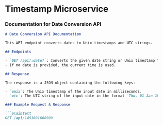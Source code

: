 # Timestamp Microservice


### Documentation for Date Conversion API

```markdown
# Date Conversion API Documentation

This API endpoint converts dates to Unix timestamps and UTC strings.

## Endpoints

- `GET /api/:date?`: Converts the given date string or Unix timestamp to both Unix timestamp and UTC string.
- If no date is provided, the current time is used.

## Response

The response is a JSON object containing the following keys:

- `unix`: The Unix timestamp of the input date in milliseconds.
- `utc`: The UTC string of the input date in the format `Thu, 01 Jan 1970 00:00:00 GMT`.

### Example Request & Response

```plaintext
GET /api/1451001600000

